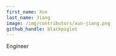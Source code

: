 ```yaml
---
first_name: Xun
last_name: Jiang
image: /img/contributors/xun-jiang.png
github_handle: blackpiglet
---
```

Engineer